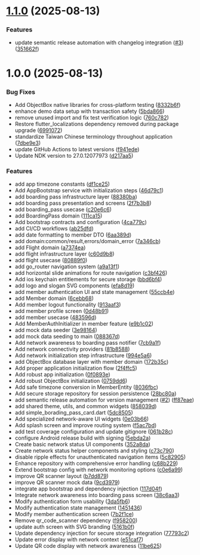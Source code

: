 # [1.1.0](https://github.com/cyan92128505/airline_connect/compare/v1.0.0...v1.1.0) (2025-08-13)


### Features

* update semantic release automation with changelog integration ([#3](https://github.com/cyan92128505/airline_connect/issues/3)) ([351662f](https://github.com/cyan92128505/airline_connect/commit/351662f16c5772048e2b23ec74421f1690122f51))

# 1.0.0 (2025-08-13)


### Bug Fixes

* Add ObjectBox native libraries for cross-platform testing ([8332b6f](https://github.com/cyan92128505/airline_connect/commit/8332b6f33f0c968e107ca391ef25c34047e3f9b1))
* enhance demo data setup with transaction safety ([5bda866](https://github.com/cyan92128505/airline_connect/commit/5bda866969334ec65d10375d4e2d4dae16c0f8d5))
* remove unused import and fix test verification logic ([760c782](https://github.com/cyan92128505/airline_connect/commit/760c7823c5d1c434a85eddba00613de5100627f2))
* Restore flutter_localizations dependency removed during package upgrade ([6991072](https://github.com/cyan92128505/airline_connect/commit/6991072bc29b01e0833f7dd3339bd034a8785a38))
* standardize Taiwan Chinese terminology throughout application ([7dbe9e3](https://github.com/cyan92128505/airline_connect/commit/7dbe9e3c4c6def3d5de7b2173b9fad2da03042d8))
* update GitHub Actions to latest versions ([f941ede](https://github.com/cyan92128505/airline_connect/commit/f941ede669fc97b0db8f2256e1ac3ff0c1812aad))
* Update NDK version to 27.0.12077973 ([d217aa5](https://github.com/cyan92128505/airline_connect/commit/d217aa5b08c681653825a5784d901459407df71e))


### Features

* add app timezone constants ([df1ce25](https://github.com/cyan92128505/airline_connect/commit/df1ce25a76684f8a59072eb39dc1b5f835d22f9f))
* Add AppBootstrap service with initialization steps ([46d79c1](https://github.com/cyan92128505/airline_connect/commit/46d79c17a044b6d8c63363e6e539ebf318bae247))
* add boarding pass infrastructure layer ([88380ba](https://github.com/cyan92128505/airline_connect/commit/88380ba7926ca988b5ebfa6b8860c03bedaaa240))
* add boarding pass presentation and screens ([2f7b3b8](https://github.com/cyan92128505/airline_connect/commit/2f7b3b8b9219e791fbd9095648e6c1b728a529aa))
* add boarding_pass usecase ([c20e6c6](https://github.com/cyan92128505/airline_connect/commit/c20e6c67e3697df6eb418faa7511d3ba9833c532))
* add BoardingPass domain ([111ca15](https://github.com/cyan92128505/airline_connect/commit/111ca151a42b87e6e93c64788f668589b0a16db4))
* Add bootstrap contracts and configuration ([4ca779c](https://github.com/cyan92128505/airline_connect/commit/4ca779c0e92760daae7d82c5c63c292d7001bd97))
* add CI/CD workflows ([ab25dfd](https://github.com/cyan92128505/airline_connect/commit/ab25dfd8f9c9173461e8e918bd8593d27ea27d7d))
* add date formatting to member DTO ([6aa389d](https://github.com/cyan92128505/airline_connect/commit/6aa389d3b5592bb91df9f9668af9b1fc618f58aa))
* add domain:common/result,errors/domain_error ([7a346cb](https://github.com/cyan92128505/airline_connect/commit/7a346cb96d5a4fdf65edd30a57c0f6f222cb1cdb))
* add Flight domain ([a7374ea](https://github.com/cyan92128505/airline_connect/commit/a7374eac8c926a619f668f7e4f70fe3d31f569cb))
* add flight infrastructure layer ([c60d9b8](https://github.com/cyan92128505/airline_connect/commit/c60d9b88e4425205acd100d738c893cd12f9d32c))
* add flight usecase ([80889f0](https://github.com/cyan92128505/airline_connect/commit/80889f061ead10a8b6883e5dd9170e48a214aee5))
* add go_router navigation system ([a9a13f1](https://github.com/cyan92128505/airline_connect/commit/a9a13f1494448955a82af43618562394c5678d5a))
* add horizontal slide animations for route navigation ([c3bf426](https://github.com/cyan92128505/airline_connect/commit/c3bf4262dfecf7724c33d216a194a1bfbce4138b))
* Add ios keychain entitlements for secure storage ([bbd6bf4](https://github.com/cyan92128505/airline_connect/commit/bbd6bf4a20282367da5d23dffd3880847f4298c3))
* add logo and slogan SVG components ([efa8d19](https://github.com/cyan92128505/airline_connect/commit/efa8d198417400630a37b4d707d21b0c889996e0))
* add member authentication UI and state management ([55ccb4e](https://github.com/cyan92128505/airline_connect/commit/55ccb4ee22be52d8017853ac41c37cf9b7e79c83))
* add Member domain ([6cebb68](https://github.com/cyan92128505/airline_connect/commit/6cebb68b0466672ef3500043d47dd4e73649adbd))
* Add member logout functionality ([913aaf3](https://github.com/cyan92128505/airline_connect/commit/913aaf38dd2cc4cf2b348a32818a7692327baad5))
* add member profile screen ([0d48b91](https://github.com/cyan92128505/airline_connect/commit/0d48b91621b5d694ea6a578d2346cc9b4d2e700b))
* add member usecase ([483596d](https://github.com/cyan92128505/airline_connect/commit/483596d8cbb899e4a3b0b56baeb04d9346699c3a))
* Add MemberAuthInitializer in member feature ([e9b1c02](https://github.com/cyan92128505/airline_connect/commit/e9b1c026e39e485b0ce4db30ae90012c4840f0c3))
* add mock data seeder ([3e98164](https://github.com/cyan92128505/airline_connect/commit/3e9816478ed26ef0f75e0b6fb853ce7d43bd1ae2))
* add mock data seeding to main ([088367d](https://github.com/cyan92128505/airline_connect/commit/088367d73db0203d353ce56b4eab1f425ad33455))
* Add network awareness to boarding pass notifier ([7cb9a1f](https://github.com/cyan92128505/airline_connect/commit/7cb9a1f4e2fa8adb9a7be19b88d3de8edc4a16b6))
* Add network connectivity providers ([81b8588](https://github.com/cyan92128505/airline_connect/commit/81b858833c9a8a0bba9878207244b54e30496934))
* Add network initialization step infrastructure ([994e5a6](https://github.com/cyan92128505/airline_connect/commit/994e5a6ec8c6ea7bb043f8813a3d35cf20e35d4d))
* add ObjectBox database layer with member domain ([172b35c](https://github.com/cyan92128505/airline_connect/commit/172b35c546e0ad82baacfe19e0ccf03a89691e24))
* Add proper application initialization flow ([2f4ffc5](https://github.com/cyan92128505/airline_connect/commit/2f4ffc57c405ef63e715c50d2d78230cc0f351ac))
* Add robust app initialization ([0f0893e](https://github.com/cyan92128505/airline_connect/commit/0f0893e63b4bbef2daa969a8fdbd12f33621a97f))
* Add robust ObjectBox initialization ([0759dd6](https://github.com/cyan92128505/airline_connect/commit/0759dd6a1876dae997372dc2ddf34929d0537ef6))
* Add safe timezone conversion in MemberEntity ([8036fbc](https://github.com/cyan92128505/airline_connect/commit/8036fbcb1d1e0ec0a6144b0c89976af421acf743))
* Add secure storage repository for session persistence ([28bc80a](https://github.com/cyan92128505/airline_connect/commit/28bc80a9491ca848bdbac41e614add5ce604cb5a))
* add semantic release automation for version management ([#2](https://github.com/cyan92128505/airline_connect/issues/2)) ([ff87eae](https://github.com/cyan92128505/airline_connect/commit/ff87eae44d873dfc4143686154ffa04612f51a01))
* add shared theme, utils, and common widgets ([858039d](https://github.com/cyan92128505/airline_connect/commit/858039dc71b1254ca4090d3b35f5b942868cbb02))
* add simple_borading_pass_card.dart ([5dc8505](https://github.com/cyan92128505/airline_connect/commit/5dc8505bca90e3ae702240d0567a76b42f5e6e17))
* Add specialized network-aware UI widgets ([0e03b66](https://github.com/cyan92128505/airline_connect/commit/0e03b660d9cd5f19f4b6d79f9ca8b307cad07643))
* Add splash screen and improve routing system ([f5ac7bd](https://github.com/cyan92128505/airline_connect/commit/f5ac7bd4141a7c59f4a99291513965d8eec829de))
* add test coverage configuration and update gitignore ([061b28c](https://github.com/cyan92128505/airline_connect/commit/061b28cbd4c6748d49ff018e5a3b3912a712c5bd))
* configure Android release build with signing ([5ebda2a](https://github.com/cyan92128505/airline_connect/commit/5ebda2a1677412a0ca81dfb4f80e012803f670c7))
* Create basic network status UI components ([352a8da](https://github.com/cyan92128505/airline_connect/commit/352a8dab5301d96ef97d73f310aee37d41f96bbb))
* Create network status helper components and styling ([c73c790](https://github.com/cyan92128505/airline_connect/commit/c73c7907803f0ee170d505df7cc66e808e7be880))
* disable ripple effects for unauthenticated navigation items ([5c82905](https://github.com/cyan92128505/airline_connect/commit/5c82905a48e75f94f723a634a14e45d67fbca313))
* Enhance repository with comprehensive error handling ([c68b229](https://github.com/cyan92128505/airline_connect/commit/c68b2298e75b6f3e2bcde0ea1c995e6deb908977))
* Extend bootstrap config with network monitoring options ([c0e6a99](https://github.com/cyan92128505/airline_connect/commit/c0e6a9996942c0e46e8409abc347867ea24d6a03))
* improve QR scanner layout ([b7dd879](https://github.com/cyan92128505/airline_connect/commit/b7dd8797b8043bf5abd941b3bc42cff6f49f75d1))
* improve QR scanner mock data ([9cd3979](https://github.com/cyan92128505/airline_connect/commit/9cd39798d62fc56959855b7e59e64da7bfb26c65))
* integrate app bootstrap and dependency injection ([117d04f](https://github.com/cyan92128505/airline_connect/commit/117d04f8c579fce6a2905ada5fa3ab72b01842c0))
* Integrate network awareness into boarding pass screen ([38c6aa3](https://github.com/cyan92128505/airline_connect/commit/38c6aa338d1185f93fdc274db41f3cfa6d378dfe))
* Modify authentication form usability ([3da5fb6](https://github.com/cyan92128505/airline_connect/commit/3da5fb624addd387b68d1c5329ffddbe4a173a3d))
* Modify authentication state management ([1451436](https://github.com/cyan92128505/airline_connect/commit/14514365db7311ba6ba16ae131a271cc3bdb851a))
* Modify member authentication screen ([7b2f1ce](https://github.com/cyan92128505/airline_connect/commit/7b2f1ce2612be176e6a56d4ea63c8b77a8529066))
* Remove qr_code_scanner dependency ([f958200](https://github.com/cyan92128505/airline_connect/commit/f95820045137f6f832aec6efd89cb19453ad2f9a))
* update auth screen with SVG branding ([5161b0f](https://github.com/cyan92128505/airline_connect/commit/5161b0f8cbbf2860f4895d0d3fce371e3bade2f5))
* Update dependency injection for secure storage integration ([77793c2](https://github.com/cyan92128505/airline_connect/commit/77793c2e5ec4cdc6493e022c39dc0fffcc366f84))
* Update error display with network context ([e51caf7](https://github.com/cyan92128505/airline_connect/commit/e51caf7717893cc9569449fba4e9f233c8c902b9))
* Update QR code display with network awareness ([11be625](https://github.com/cyan92128505/airline_connect/commit/11be62569ebfb9c3b3842db536165be26405586e))
